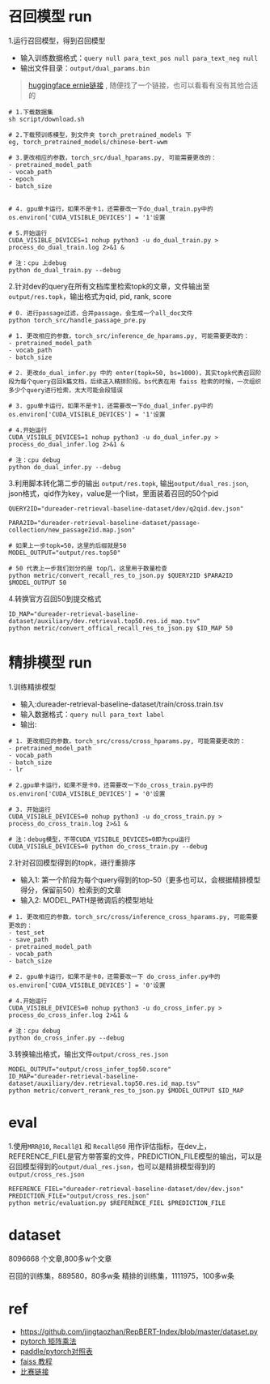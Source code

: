 # 召回模型 run
1.运行召回模型，得到召回模型
- 输入训练数据格式：`query null para_text_pos null para_text_neg null`
- 输出文件目录：`output/dual_params.bin`
> [huggingface ernie链接](https://huggingface.co/nghuyong/ernie-gram-zh) , 随便找了一个链接，也可以看看有没有其他合适的
```
# 1.下载数据集
sh script/download.sh

# 2.下载预训练模型，到文件夹 torch_pretrained_models 下
eg, torch_pretrained_models/chinese-bert-wwm

# 3.更改相应的参数，torch_src/dual_hparams.py, 可能需要更改的：
- pretrained_model_path
- vocab_path
- epoch
- batch_size


# 4. gpu单卡运行，如果不是卡1，还需要改一下do_dual_train.py中的 os.environ['CUDA_VISIBLE_DEVICES'] = '1'设置

# 5.开始运行
CUDA_VISIBLE_DEVICES=1 nohup python3 -u do_dual_train.py > process_do_dual_train.log 2>&1 &

# 注：cpu 上debug
python do_dual_train.py --debug
```


2.针对dev的query在所有文档库里检索topk的文章，文件输出至 `output/res.topk`，输出格式为qid, pid, rank, score
```
# 0. 进行passage过滤，合并passage，会生成一个all_doc文件
python torch_src/handle_passage_pre.py

# 1. 更改相应的参数，torch_src/inference_de_hparams.py, 可能需要更改的：
- pretrained_model_path
- vocab_path
- batch_size

# 2. 更改do_dual_infer.py 中的 enter(topk=50, bs=1000)，其实topk代表召回阶段为每个query召回k篇文档，后续送入精排阶段。bs代表在用 faiss 检索的时候，一次组织多少个query进行检索，太大可能会段错误

# 3. gpu单卡运行，如果不是卡1，还需要改一下do_dual_infer.py中的 os.environ['CUDA_VISIBLE_DEVICES'] = '1'设置

# 4.开始运行
CUDA_VISIBLE_DEVICES=1 nohup python3 -u do_dual_infer.py > process_do_dual_infer.log 2>&1 &

# 注：cpu debug
python do_dual_infer.py --debug
```

3.利用脚本转化第二步的输出 `output/res.topk`, 输出`output/dual_res.json`, json格式，qid作为key，value是一个list，里面装着召回的50个pid
```
QUERY2ID="dureader-retrieval-baseline-dataset/dev/q2qid.dev.json"

PARA2ID="dureader-retrieval-baseline-dataset/passage-collection/new_passage2id.map.json"

# 如果上一步topk=50，这里的后缀就是50
MODEL_OUTPUT="output/res.top50"

# 50 代表上一步我们划分的是 top几，这里用于数量检查
python metric/convert_recall_res_to_json.py $QUERY2ID $PARA2ID $MODEL_OUTPUT 50
```

4.转换官方召回50到提交格式
```
ID_MAP="dureader-retrieval-baseline-dataset/auxiliary/dev.retrieval.top50.res.id_map.tsv"
python metric/convert_offical_recall_res_to_json.py $ID_MAP 50
```

# 精排模型 run
1.训练精排模型
- 输入:dureader-retrieval-baseline-dataset/train/cross.train.tsv
- 输入数据格式：`query null para_text label`
- 输出:
```
# 1. 更改相应的参数，torch_src/cross/cross_hparams.py, 可能需要更改的：
- pretrained_model_path
- vocab_path
- batch_size
- lr

# 2.gpu单卡运行，如果不是卡0，还需要改一下do_cross_train.py中的 os.environ['CUDA_VISIBLE_DEVICES'] = '0'设置

# 3. 开始运行
CUDA_VISIBLE_DEVICES=0 nohup python3 -u do_cross_train.py > process_do_cross_train.log 2>&1 &

# 注：debug模型，不带CUDA_VISIBLE_DEVICES=0即为cpu运行
CUDA_VISIBLE_DEVICES=0 python do_cross_train.py --debug
```

2.针对召回模型得到的topk，进行重排序
- 输入1: 第一个阶段为每个query得到的top-50（更多也可以，会根据精排模型得分，保留前50）检索到的文章
- 输入2: MODEL_PATH是微调后的模型地址
```
# 1. 更改相应的参数，torch_src/cross/inference_cross_hparams.py, 可能需要更改的：
- test_set
- save_path
- pretrained_model_path
- vocab_path
- batch_size

# 2. gpu单卡运行，如果不是卡0，还需要改一下 do_cross_infer.py中的 os.environ['CUDA_VISIBLE_DEVICES'] = '0'设置

# 4.开始运行
CUDA_VISIBLE_DEVICES=0 nohup python3 -u do_cross_infer.py > process_do_cross_infer.log 2>&1 &

# 注：cpu debug
python do_cross_infer.py --debug
```

3.转换输出格式，输出文件`output/cross_res.json`
```
MODEL_OUTPUT="output/cross_infer_top50.score"
ID_MAP="dureader-retrieval-baseline-dataset/auxiliary/dev.retrieval.top50.res.id_map.tsv"
python metric/convert_rerank_res_to_json.py $MODEL_OUTPUT $ID_MAP 
```

# eval

1.使用`MRR@10`, `Recall@1` 和 `Recall@50` 用作评估指标，在dev上，REFERENCE_FIEL是官方带答案的文件，PREDICTION_FILE模型的输出，可以是召回模型得到的`output/dual_res.json`，也可以是精排模型得到的`output/cross_res.json`
```
REFERENCE_FIEL="dureader-retrieval-baseline-dataset/dev/dev.json"
PREDICTION_FILE="output/cross_res.json"
python metric/evaluation.py $REFERENCE_FIEL $PREDICTION_FILE
```

# dataset
8096668 个文章,800多w个文章

召回的训练集，889580，80多w条
精排的训练集，1111975，100多w条

# ref
- https://github.com/jingtaozhan/RepBERT-Index/blob/master/dataset.py
- [pytorch 矩阵乘法](https://zhuanlan.zhihu.com/p/100069938)
- [paddle/pytorch对照表](https://www.i4k.xyz/article/qq_32097577/112383360)
- [faiss 教程](https://zhuanlan.zhihu.com/p/320653340)
- [比赛链接](https://aistudio.baidu.com/aistudio/competition/detail/157/0/introduction)